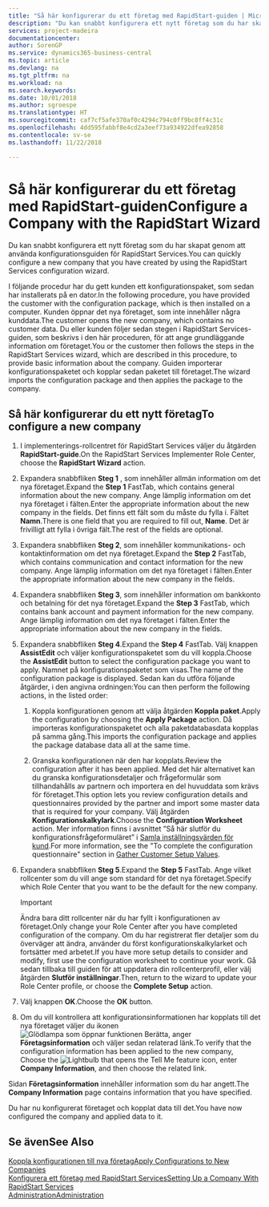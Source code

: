 ```yaml
---
title: "Så här konfigurerar du ett företag med RapidStart-guiden | Microsoft Docs"
description: "Du kan snabbt konfigurera ett nytt företag som du har skapat genom att använda konfigurationsguiden för RapidStart Services."
services: project-madeira
documentationcenter: 
author: SorenGP
ms.service: dynamics365-business-central
ms.topic: article
ms.devlang: na
ms.tgt_pltfrm: na
ms.workload: na
ms.search.keywords: 
ms.date: 10/01/2018
ms.author: sgroespe
ms.translationtype: HT
ms.sourcegitcommit: caf7cf5afe370af0c4294c794c0ff9bc8ff4c31c
ms.openlocfilehash: 4dd595fabbf8e4cd2a3eef73a934922dfea92858
ms.contentlocale: sv-se
ms.lasthandoff: 11/22/2018

---
```

# <a name="configure-a-company-with-the-rapidstart-wizard"></a><span data-ttu-id="50cac-103">Så här konfigurerar du ett företag med RapidStart-guiden</span><span class="sxs-lookup"><span data-stu-id="50cac-103">Configure a Company with the RapidStart Wizard</span></span>
<span data-ttu-id="50cac-104">Du kan snabbt konfigurera ett nytt företag som du har skapat genom att använda konfigurationsguiden för RapidStart Services.</span><span class="sxs-lookup"><span data-stu-id="50cac-104">You can quickly configure a new company that you have created by using the RapidStart Services configuration wizard.</span></span>

<span data-ttu-id="50cac-105">I följande procedur har du gett kunden ett konfigurationspaket, som sedan har installerats på en dator.</span><span class="sxs-lookup"><span data-stu-id="50cac-105">In the following procedure, you have provided the customer with the configuration package, which is then installed on a computer.</span></span> <span data-ttu-id="50cac-106">Kunden öppnar det nya företaget, som inte innehåller några kunddata.</span><span class="sxs-lookup"><span data-stu-id="50cac-106">The customer opens the new company, which contains no customer data.</span></span> <span data-ttu-id="50cac-107">Du eller kunden följer sedan stegen i RapidStart Services-guiden, som beskrivs i den här proceduren, för att ange grundläggande information om företaget.</span><span class="sxs-lookup"><span data-stu-id="50cac-107">You or the customer then follows the steps in the RapidStart Services wizard, which are described in this procedure, to provide basic information about the company.</span></span> <span data-ttu-id="50cac-108">Guiden importerar konfigurationspaketet och kopplar sedan paketet till företaget.</span><span class="sxs-lookup"><span data-stu-id="50cac-108">The wizard imports the configuration package and then applies the package to the company.</span></span>  

## <a name="to-configure-a-new-company"></a><span data-ttu-id="50cac-109">Så här konfigurerar du ett nytt företag</span><span class="sxs-lookup"><span data-stu-id="50cac-109">To configure a new company</span></span>  
1. <span data-ttu-id="50cac-110">I implementerings-rollcentret för RapidStart Services väljer du åtgärden **RapidStart-guide**.</span><span class="sxs-lookup"><span data-stu-id="50cac-110">On the RapidStart Services Implementer Role Center, choose the **RapidStart Wizard** action.</span></span>  
2. <span data-ttu-id="50cac-111">Expandera snabbfliken **Steg 1** , som innehåller allmän information om det nya företaget.</span><span class="sxs-lookup"><span data-stu-id="50cac-111">Expand the **Step 1** FastTab, which contains general information about the new company.</span></span> <span data-ttu-id="50cac-112">Ange lämplig information om det nya företaget i fälten.</span><span class="sxs-lookup"><span data-stu-id="50cac-112">Enter the appropriate information about the new company in the fields.</span></span> <span data-ttu-id="50cac-113">Det finns ett fält som du måste du fylla i. Fältet **Namn**.</span><span class="sxs-lookup"><span data-stu-id="50cac-113">There is one field that you are required to fill out, **Name**.</span></span> <span data-ttu-id="50cac-114">Det är frivilligt att fylla i övriga fält.</span><span class="sxs-lookup"><span data-stu-id="50cac-114">The rest of the fields are optional.</span></span>  
3. <span data-ttu-id="50cac-115">Expandera snabbfliken **Steg 2**, som innehåller kommunikations- och kontaktinformation om det nya företaget.</span><span class="sxs-lookup"><span data-stu-id="50cac-115">Expand the **Step 2** FastTab, which contains communication and contact information for the new company.</span></span> <span data-ttu-id="50cac-116">Ange lämplig information om det nya företaget i fälten.</span><span class="sxs-lookup"><span data-stu-id="50cac-116">Enter the appropriate information about the new company in the fields.</span></span>
4. <span data-ttu-id="50cac-117">Expandera snabbfliken **Steg 3**, som innehåller information om bankkonto och betalning för det nya företaget.</span><span class="sxs-lookup"><span data-stu-id="50cac-117">Expand the **Step 3** FastTab, which contains bank account and payment information for the new company.</span></span> <span data-ttu-id="50cac-118">Ange lämplig information om det nya företaget i fälten.</span><span class="sxs-lookup"><span data-stu-id="50cac-118">Enter the appropriate information about the new company in the fields.</span></span>  
5. <span data-ttu-id="50cac-119">Expandera snabbfliken **Steg 4**.</span><span class="sxs-lookup"><span data-stu-id="50cac-119">Expand the **Step 4** FastTab.</span></span> <span data-ttu-id="50cac-120">Välj knappen **AssistEdit** och väljer konfigurationspaketet som du vill koppla.</span><span class="sxs-lookup"><span data-stu-id="50cac-120">Choose the **AssistEdit** button to select the configuration package you want to apply.</span></span> <span data-ttu-id="50cac-121">Namnet på konfigurationspaketet som visas.</span><span class="sxs-lookup"><span data-stu-id="50cac-121">The name of the configuration package is displayed.</span></span> <span data-ttu-id="50cac-122">Sedan kan du utföra följande åtgärder, i den angivna ordningen:</span><span class="sxs-lookup"><span data-stu-id="50cac-122">You can then perform the following actions, in the listed order:</span></span>  

    1. <span data-ttu-id="50cac-123">Koppla konfigurationen genom att välja åtgärden **Koppla paket**.</span><span class="sxs-lookup"><span data-stu-id="50cac-123">Apply the configuration by choosing the **Apply Package** action.</span></span> <span data-ttu-id="50cac-124">Då importeras konfigurationspaketet och alla paketdatabasdata kopplas på samma gång.</span><span class="sxs-lookup"><span data-stu-id="50cac-124">This imports the configuration package and applies the package database data all at the same time.</span></span>  

    2. <span data-ttu-id="50cac-125">Granska konfigurationen när den har kopplats.</span><span class="sxs-lookup"><span data-stu-id="50cac-125">Review the configuration after it has been applied.</span></span> <span data-ttu-id="50cac-126">Med det här alternativet kan du granska konfigurationsdetaljer och frågeformulär som tillhandahålls av partnern och importera en del huvuddata som krävs för företaget.</span><span class="sxs-lookup"><span data-stu-id="50cac-126">This option lets you review configuration details and questionnaires provided by the partner and import some master data that is required for your company.</span></span> <span data-ttu-id="50cac-127">Välj åtgärden **Konfigurationskalkylark**.</span><span class="sxs-lookup"><span data-stu-id="50cac-127">Choose the **Configuration Worksheet** action.</span></span> <span data-ttu-id="50cac-128">Mer information finns i avsnittet ”Så här slutför du konfigurationsfrågeformuläret” i [Samla inställningsvärden för kund](admin-gather-customer-setup-values.md).</span><span class="sxs-lookup"><span data-stu-id="50cac-128">For more information, see the "To complete the configuration questionnaire" section in [Gather Customer Setup Values](admin-gather-customer-setup-values.md).</span></span>  

6. <span data-ttu-id="50cac-129">Expandera snabbfliken **Steg 5**.</span><span class="sxs-lookup"><span data-stu-id="50cac-129">Expand the **Step 5** FastTab.</span></span> <span data-ttu-id="50cac-130">Ange vilket rollcenter som du vill ange som standard för det nya företaget.</span><span class="sxs-lookup"><span data-stu-id="50cac-130">Specify which Role Center that you want to be the default for the new company.</span></span>  

    > [!IMPORTANT]  
    >  <span data-ttu-id="50cac-131">Ändra bara ditt rollcenter när du har fyllt i konfigurationen av företaget.</span><span class="sxs-lookup"><span data-stu-id="50cac-131">Only change your Role Center after you have completed configuration of the company.</span></span> <span data-ttu-id="50cac-132">Om du har registrerat fler detaljer som du överväger att ändra, använder du först konfigurationskalkylarket och fortsätter med arbetet.</span><span class="sxs-lookup"><span data-stu-id="50cac-132">If you have more setup details to consider and modify, first use the configuration worksheet to continue your work.</span></span> <span data-ttu-id="50cac-133">Gå sedan tillbaka till guiden för att uppdatera din rollcenterprofil, eller välj åtgärden **Slutför inställningar**.</span><span class="sxs-lookup"><span data-stu-id="50cac-133">Then, return to the wizard to update your Role Center profile, or choose the **Complete Setup** action.</span></span>

7. <span data-ttu-id="50cac-134">Välj knappen **OK**.</span><span class="sxs-lookup"><span data-stu-id="50cac-134">Choose the **OK** button.</span></span>  
8. <span data-ttu-id="50cac-135">Om du vill kontrollera att konfigurationsinformationen har kopplats till det nya företaget väljer du ikonen ![Glödlampa som öppnar funktionen Berätta](media/ui-search/search_small.png "Berätta vad du vill göra"), anger **Företagsinformation** och väljer sedan relaterad länk.</span><span class="sxs-lookup"><span data-stu-id="50cac-135">To verify that the configuration information has been applied to the new company, Choose the ![Lightbulb that opens the Tell Me feature](media/ui-search/search_small.png "Tell me what you want to do") icon, enter **Company Information**, and then choose the related link.</span></span>

<span data-ttu-id="50cac-136">Sidan **Företagsinformation** innehåller information som du har angett.</span><span class="sxs-lookup"><span data-stu-id="50cac-136">The **Company Information** page contains information that you have specified.</span></span>   

<span data-ttu-id="50cac-137">Du har nu konfigurerat företaget och kopplat data till det.</span><span class="sxs-lookup"><span data-stu-id="50cac-137">You have now configured the company and applied data to it.</span></span>  

## <a name="see-also"></a><span data-ttu-id="50cac-138">Se även</span><span class="sxs-lookup"><span data-stu-id="50cac-138">See Also</span></span>  
[<span data-ttu-id="50cac-139">Koppla konfigurationen till nya företag</span><span class="sxs-lookup"><span data-stu-id="50cac-139">Apply Configurations to New Companies</span></span>](admin-apply-configuration-to-new-companies.md)  
[<span data-ttu-id="50cac-140">Konfigurera ett företag med RapidStart Services</span><span class="sxs-lookup"><span data-stu-id="50cac-140">Setting Up a Company With RapidStart Services</span></span>](admin-set-up-a-company-with-rapidstart.md)  
[<span data-ttu-id="50cac-141">Administration</span><span class="sxs-lookup"><span data-stu-id="50cac-141">Administration</span></span>](admin-setup-and-administration.md)


